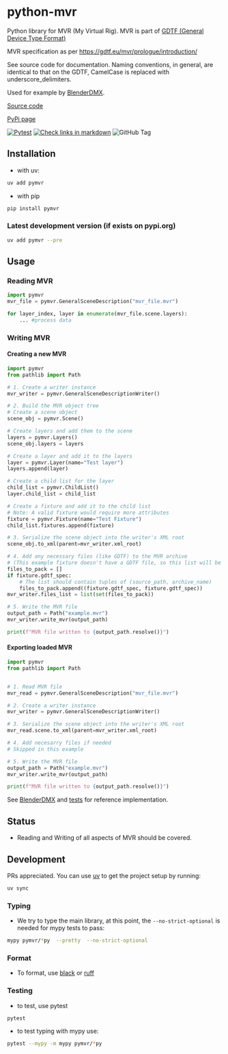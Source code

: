 # python-mvr

Python library for MVR (My Virtual Rig). MVR is part of [GDTF (General Device Type Format)](https://gdtf-share.com/)

MVR specification as per https://gdtf.eu/mvr/prologue/introduction/

See source code for documentation. Naming conventions, in general, are
identical to that on the GDTF, CamelCase is replaced with
underscore_delimiters.

Used for example by [BlenderDMX](https://github.com/open-stage/blender-dmx).

[Source code](https://github.com/open-stage/python-mvr)

[PyPi page](https://pypi.org/project/pymvr/)

[![Pytest](https://github.com/open-stage/python-mvr/actions/workflows/run-tests.yaml/badge.svg)](https://github.com/open-stage/python-mvr/actions/workflows/run-tests.yaml)
[![Check links in markdown](https://github.com/open-stage/python-mvr/actions/workflows/check-links.yaml/badge.svg)](https://github.com/open-stage/python-mvr/actions/workflows/check-links.yaml)
![GitHub Tag](https://img.shields.io/github/v/tag/open-stage/python-mvr)

## Installation

- with uv:

```bash
uv add pymvr
```

- with pip

```bash
pip install pymvr
```

### Latest development version (if exists on pypi.org)

```bash
uv add pymvr --pre
```

## Usage

### Reading MVR

```python
import pymvr
mvr_file = pymvr.GeneralSceneDescription("mvr_file.mvr")

for layer_index, layer in enumerate(mvr_file.scene.layers):
    ... #process data
```

### Writing MVR

#### Creating a new MVR

```python
import pymvr
from pathlib import Path

# 1. Create a writer instance
mvr_writer = pymvr.GeneralSceneDescriptionWriter()

# 2. Build the MVR object tree
# Create a scene object
scene_obj = pymvr.Scene()

# Create layers and add them to the scene
layers = pymvr.Layers()
scene_obj.layers = layers

# Create a layer and add it to the layers
layer = pymvr.Layer(name="Test layer")
layers.append(layer)

# Create a child list for the layer
child_list = pymvr.ChildList()
layer.child_list = child_list

# Create a fixture and add it to the child list
# Note: A valid fixture would require more attributes
fixture = pymvr.Fixture(name="Test Fixture")
child_list.fixtures.append(fixture)

# 3. Serialize the scene object into the writer's XML root
scene_obj.to_xml(parent=mvr_writer.xml_root)

# 4. Add any necessary files (like GDTF) to the MVR archive
# (This example fixture doesn't have a GDTF file, so this list will be empty)
files_to_pack = []
if fixture.gdtf_spec:
    # The list should contain tuples of (source_path, archive_name)
    files_to_pack.append((fixture.gdtf_spec, fixture.gdtf_spec))
mvr_writer.files_list = list(set(files_to_pack))

# 5. Write the MVR file
output_path = Path("example.mvr")
mvr_writer.write_mvr(output_path)

print(f"MVR file written to {output_path.resolve()}")
```

#### Exporting loaded MVR

```python
import pymvr
from pathlib import Path


# 1. Read MVR file
mvr_read = pymvr.GeneralSceneDescription("mvr_file.mvr")

# 2. Create a writer instance
mvr_writer = pymvr.GeneralSceneDescriptionWriter()

# 3. Serialize the scene object into the writer's XML root
mvr_read.scene.to_xml(parent=mvr_writer.xml_root)

# 4. Add necesarry files if needed
# Skipped in this example

# 5. Write the MVR file
output_path = Path("example.mvr")
mvr_writer.write_mvr(output_path)

print(f"MVR file written to {output_path.resolve()}")
```

See [BlenderDMX](https://github.com/open-stage/blender-dmx) and
[tests](https://github.com/open-stage/python-mvr/tree/master/tests) for
reference implementation.

## Status

- Reading and Writing of all aspects of MVR should be covered.

## Development

PRs appreciated. You can use [uv](https://docs.astral.sh/uv/) to get the
project setup by running:

```bash
uv sync
```

### Typing

- We try to type the main library, at this point, the
  `--no-strict-optional` is needed for mypy tests to pass:

```bash
mypy pymvr/*py  --pretty  --no-strict-optional
```

### Format

- To format, use [black](https://github.com/psf/black) or
  [ruff](https://docs.astral.sh/ruff/)

### Testing

- to test, use pytest

```bash
pytest
```

- to test typing with mypy use:

```bash
pytest --mypy -m mypy pymvr/*py
```
